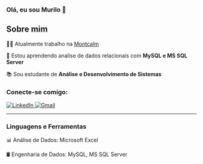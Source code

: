 ### Olá, eu sou Murilo 👋

## Sobre mim
👨‍💻 Atualmente trabalho na [Montcalm](https://montcalm.com.br/)

🌱 Estou aprendendo analise de dados relacionais com **MySQL e MS SQL Server**

📚 Sou estudante de **Análise e Desenvolvimento de Sistemas**

### Conecte-se comigo:

[![LinkedIn](https://img.shields.io/badge/linkedin-%230077B5.svg?style=for-the-badge&logo=linkedin&logoColor=white)
](https://www.linkedin.com/in/murilo-nunes-neto/) [![Gmail](https://img.shields.io/badge/Gmail-D14836?style=for-the-badge&logo=gmail&logoColor=white)](mailto:murilonunesneto@gmail.com)

---
### Linguagens e Ferramentas

📊 Análise de Dados: Microsoft Excel

🛢️ Engenharia de Dados: MySQL, MS SQL Server


